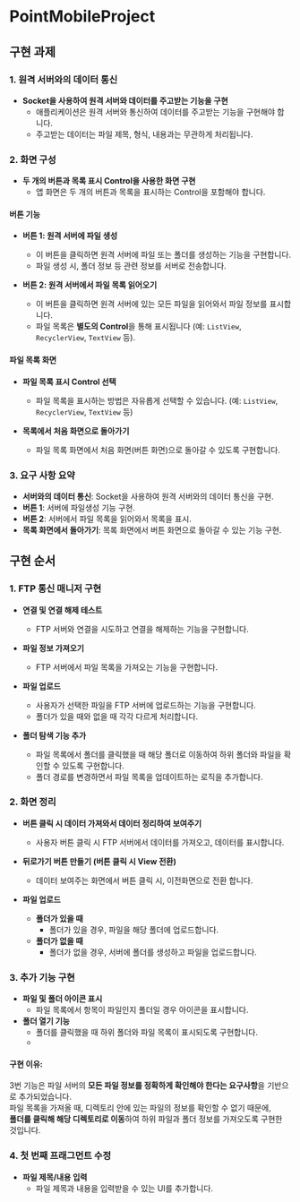 # PointMobileProject

## 구현 과제

### 1. 원격 서버와의 데이터 통신
- **Socket을 사용하여 원격 서버와 데이터를 주고받는 기능을 구현**
  - 애플리케이션은 원격 서버와 통신하여 데이터를 주고받는 기능을 구현해야 합니다.
  - 주고받는 데이터는 파일 제목, 형식, 내용과는 무관하게 처리됩니다.

### 2. 화면 구성
- **두 개의 버튼과 목록 표시 Control을 사용한 화면 구현**
  - 앱 화면은 두 개의 버튼과 목록을 표시하는 Control을 포함해야 합니다.

#### 버튼 기능
- **버튼 1: 원격 서버에 파일 생성**
  - 이 버튼을 클릭하면 원격 서버에 파일 또는 폴더를 생성하는 기능을 구현합니다.
  - 파일 생성 시, 폴더 정보 등 관련 정보를 서버로 전송합니다.

- **버튼 2: 원격 서버에서 파일 목록 읽어오기**
  - 이 버튼을 클릭하면 원격 서버에 있는 모든 파일을 읽어와서 파일 정보를 표시합니다.
  - 파일 목록은 **별도의 Control**을 통해 표시됩니다 (예: `ListView`, `RecyclerView`, `TextView` 등).

#### 파일 목록 화면
- **파일 목록 표시 Control 선택**
  - 파일 목록을 표시하는 방법은 자유롭게 선택할 수 있습니다. (예: `ListView`, `RecyclerView`, `TextView` 등)
  
- **목록에서 처음 화면으로 돌아가기**
  - 파일 목록 화면에서 처음 화면(버튼 화면)으로 돌아갈 수 있도록 구현합니다.

### 3. 요구 사항 요약
- **서버와의 데이터 통신**: Socket을 사용하여 원격 서버와의 데이터 통신을 구현.
- **버튼 1**: 서버에 파일생성 기능 구현.
- **버튼 2**: 서버에서 파일 목록을 읽어와서 목록을 표시.
- **목록 화면에서 돌아가기**: 목록 화면에서 버튼 화면으로 돌아갈 수 있는 기능 구현.


## 구현 순서

### 1. FTP 통신 매니저 구현
- **연결 및 연결 해제 테스트**
  - FTP 서버와 연결을 시도하고 연결을 해제하는 기능을 구현합니다.
  
- **파일 정보 가져오기**
  - FTP 서버에서 파일 목록을 가져오는 기능을 구현합니다.
  
- **파일 업로드**
  - 사용자가 선택한 파일을 FTP 서버에 업로드하는 기능을 구현합니다.
  - 폴더가 있을 때와 없을 때 각각 다르게 처리합니다.

- **폴더 탐색 기능 추가**
  - 파일 목록에서 폴더를 클릭했을 때 해당 폴더로 이동하여 하위 폴더와 파일을 확인할 수 있도록 구현합니다.
  - 폴더 경로를 변경하면서 파일 목록을 업데이트하는 로직을 추가합니다.

### 2. 화면 정리
- **버튼 클릭 시 데이터 가져와서 데이터 정리하여 보여주기**
  - 사용자 버튼 클릭 시 FTP 서버에서 데이터를 가져오고, 데이터를 표시합니다.

- **뒤로가기 버튼 만들기 (버튼 클릭 시 View 전환)**
  - 데이터 보여주는 화면에서 버튼 클릭 시, 이전화면으로 전환 합니다.

- **파일 업로드**
  - **폴더가 있을 때**
    - 폴더가 있을 경우, 파일을 해당 폴더에 업로드합니다.
  - **폴더가 없을 때**
    - 폴더가 없을 경우, 서버에 폴더를 생성하고 파일을 업로드합니다.

### 3. 추가 기능 구현
- **파일 및 폴더 아이콘 표시**
  - 파일 목록에서 항목이 파일인지 폴더일 경우 아이콘을 표시합니다.
- **폴더 열기 기능**
  - 폴더를 클릭했을 때 하위 폴더와 파일 목록이 표시되도록 구현합니다.
  - 
#### 구현 이유:
3번 기능은 파일 서버의 **모든 파일 정보를 정확하게 확인해야 한다는 요구사항**을 기반으로 추가되었습니다.  
파일 목록을 가져올 때, 디렉토리 안에 있는 파일의 정보를 확인할 수 없기 때문에,  
**폴더를 클릭해 해당 디렉토리로 이동**하여 하위 파일과 폴더 정보를 가져오도록 구현한 것입니다.  

### 4. 첫 번째 프래그먼트 수정
- **파일 제목/내용 입력**
  - 파일 제목과 내용을 입력받을 수 있는 UI를 추가합니다.


